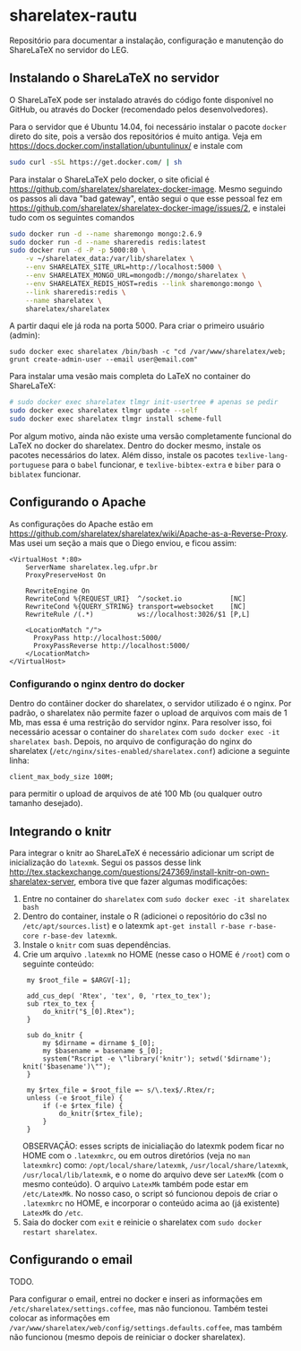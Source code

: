 # sharelatex-rautu

Repositório para documentar a instalação, configuração e manutenção do
ShareLaTeX no servidor do LEG. 

## Instalando o ShareLaTeX no servidor

O ShareLaTeX pode ser instalado através do código fonte disponível no
GitHub, ou através do Docker (recomendado pelos desenvolvedores).

Para o servidor que é Ubuntu 14.04, foi necessário instalar o pacote
`docker` direto do site, pois a versão dos repositórios é muito antiga.
Veja em https://docs.docker.com/installation/ubuntulinux/ e instale com

```sh
sudo curl -sSL https://get.docker.com/ | sh
```

Para instalar o ShareLaTeX pelo docker, o site oficial é
https://github.com/sharelatex/sharelatex-docker-image. Mesmo seguindo os
passos ali dava "bad gateway", então segui o que esse pessoal fez em
https://github.com/sharelatex/sharelatex-docker-image/issues/2, e
instalei tudo com os seguintes comandos

```sh
sudo docker run -d --name sharemongo mongo:2.6.9
sudo docker run -d --name shareredis redis:latest
sudo docker run -d -P -p 5000:80 \
    -v ~/sharelatex_data:/var/lib/sharelatex \
    --env SHARELATEX_SITE_URL=http://localhost:5000 \
    --env SHARELATEX_MONGO_URL=mongodb://mongo/sharelatex \
    --env SHARELATEX_REDIS_HOST=redis --link sharemongo:mongo \
    --link shareredis:redis \
    --name sharelatex \
    sharelatex/sharelatex
```

A partir daqui ele já roda na porta 5000. Para criar o primeiro usuário
(admin):

```{r}
sudo docker exec sharelatex /bin/bash -c "cd /var/www/sharelatex/web; grunt create-admin-user --email user@email.com"
```

Para instalar uma vesão mais completa do LaTeX no container do
ShareLaTeX:

```sh
# sudo docker exec sharelatex tlmgr init-usertree # apenas se pedir
sudo docker exec sharelatex tlmgr update --self
sudo docker exec sharelatex tlmgr install scheme-full
```

Por algum motivo, ainda não existe uma versão completamente funcional do
LaTeX no docker do sharelatex. Dentro do docker mesmo, instale os
pacotes necessários do latex. Além disso, instale os pacotes
`texlive-lang-portuguese` para o `babel` funcionar, e
`texlive-bibtex-extra` e `biber` para o `biblatex` funcionar.

## Configurando o Apache

As configurações do Apache estão em
https://github.com/sharelatex/sharelatex/wiki/Apache-as-a-Reverse-Proxy. Mas
usei um seção a mais que o Diego enviou, e ficou assim:

```
<VirtualHost *:80>
    ServerName sharelatex.leg.ufpr.br
    ProxyPreserveHost On

    RewriteEngine On
    RewriteCond %{REQUEST_URI}  ^/socket.io            [NC]
    RewriteCond %{QUERY_STRING} transport=websocket    [NC]
    RewriteRule /(.*)           ws://localhost:3026/$1 [P,L]

    <LocationMatch "/">
      ProxyPass http://localhost:5000/
      ProxyPassReverse http://localhost:5000/
    </LocationMatch>
</VirtualHost>
```

### Configurando o nginx dentro do docker

Dentro do contâiner docker do sharelatex, o servidor utilizado é o
nginx. Por padrão, o sharelatex não permite fazer o upload de arquivos
com mais de 1 Mb, mas essa é uma restrição do servidor nginx. Para
resolver isso, foi necessário acessar o container do `sharelatex` com
`sudo docker exec -it sharelatex bash`. Depois, no arquivo de
configuração do nginx do sharelatex
(`/etc/nginx/sites-enabled/sharelatex.conf`) adicione a seguinte linha:

```
client_max_body_size 100M;
```

para permitir o upload de arquivos de até 100 Mb (ou qualquer outro
tamanho desejado).

## Integrando o knitr

Para integrar o knitr ao ShareLaTeX é necessário adicionar um script de
inicialização do `latexmk`. Segui os passos desse link
http://tex.stackexchange.com/questions/247369/install-knitr-on-own-sharelatex-server,
embora tive que fazer algumas modificações:

1. Entre no container do `sharelatex` com `sudo docker exec -it
   sharelatex bash`
2. Dentro do container, instale o R (adicionei o repositório do c3sl no
   `/etc/apt/sources.list`) e o latexmk `apt-get install r-base
   r-base-core r-base-dev latexmk`.
3. Instale o `knitr` com suas dependências.
4. Crie um arquivo `.latexmk` no HOME (nesse caso o HOME é `/root`) com
   o seguinte conteúdo:
   ```
	my $root_file = $ARGV[-1];
	
	add_cus_dep( 'Rtex', 'tex', 0, 'rtex_to_tex');
	sub rtex_to_tex {
		do_knitr("$_[0].Rtex");
	}
	
	sub do_knitr {
		my $dirname = dirname $_[0];
		my $basename = basename $_[0];
		system("Rscript -e \"library('knitr'); setwd('$dirname'); knit('$basename')\"");
	}
	
	my $rtex_file = $root_file =~ s/\.tex$/.Rtex/r;
	unless (-e $root_file) {
		if (-e $rtex_file) {
			do_knitr($rtex_file);
		}
	}
	```
	OBSERVAÇÃO: esses scripts de inicialiação do latexmk podem ficar no HOME
	com o `.latexmkrc`, ou em outros diretórios (veja no `man latexmkrc`)
	como: `/opt/local/share/latexmk`, `/usr/local/share/latexmk`,
	`/usr/local/lib/latexmk`, e o nome do arquivo deve ser `LatexMk` (com o
	mesmo conteúdo). O arquivo `LatexMk` também pode estar em
	`/etc/LatexMk`. No nosso caso, o script só funcionou depois de criar o
	`.latexmkrc` no HOME, e incorporar o conteúdo acima ao (já existente)
	`LatexMk` do `/etc`.
5. Saia do docker com `exit` e reinicie o sharelatex com `sudo docker restart sharelatex`.

## Configurando o email

TODO.

Para configurar o email, entrei no docker e inseri as informações em
`/etc/sharelatex/settings.coffee`, mas não funcionou. Também testei
colocar as informações em
`/var/www/sharelatex/web/config/settings.defaults.coffee`, mas também
não funcionou (mesmo depois de reiniciar o docker sharelatex).
